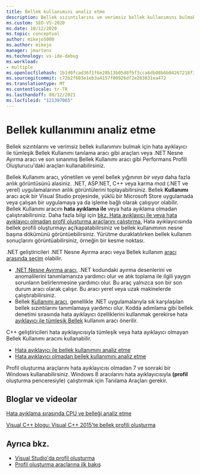 ```yaml
---
title: Bellek kullanımını analiz etme
description: Bellek sızıntılarını ve verimsiz bellek kullanımını bulmak için kullanabileceğiniz araçlar, Bellek Kullanımı aracı ve .NET Nesne Ayırma aracı gibi araçlar hakkında bilgi edinebilirsiniz.
ms.custom: SEO-VS-2020
ms.date: 10/12/2020
ms.topic: conceptual
author: mikejo5000
ms.author: mikejo
manager: jmartens
ms.technology: vs-ide-debug
ms.workload:
- multiple
ms.openlocfilehash: 1b1d0fcad36f1f6e28b13b05d8fbf3cca6db08b6b04267218f3a014b16204500
ms.sourcegitcommit: c72b2f603e1eb3a4157f00926df2e263831ea472
ms.translationtype: MT
ms.contentlocale: tr-TR
ms.lasthandoff: 08/12/2021
ms.locfileid: "121397065"
---
```

# <a name="analyze-memory-usage"></a>Bellek kullanımını analiz etme

Bellek sızıntılarını ve verimsiz bellek kullanımını bulmak için hata ayıklayıcı ile tümleşik Bellek Kullanımı tanılama aracı gibi araçları veya .NET Nesne Ayırma aracı ve son sınanmış Bellek Kullanımı aracı gibi Performans Profili Oluşturucu'daki araçları kullanabilirsiniz.

Bellek Kullanımı aracı, yönetilen ve yerel bellek yığınının *bir veya* daha fazla anlık görüntüsünü alasiniz. .NET, ASP.NET, C++ veya karma mod (.NET ve yerel) uygulamalarının anlık görüntülerini toplayabilirsiniz. Bellek **Kullanımı** aracı açık bir Visual Studio projesinde, yüklü bir Microsoft Store uygulamada veya çalışan bir uygulamaya ya da işleme bağlı olarak çalışıyor olabilir. Bellek Kullanımı aracını **hata ayıklama ile** veya hata ayıklama olmadan çalıştırabilirsiniz. Daha fazla bilgi için [bkz. Hata ayıklayıcı ile veya hata ayıklayıcı olmadan profil oluşturma araçlarını çalıştırma.](../profiling/running-profiling-tools-with-or-without-the-debugger.md) Hata ayıklayıcısında bellek profili oluşturmayı aç/kapatabilirsiniz ve bellek kullanımının nesne başına dökümünü görüntüebilirsiniz. Yürütme duraklatılırken bellek kullanım sonuçlarını görüntüabilirsiniz, örneğin bir kesme noktası.

.NET geliştiricileri .NET Nesne Ayırma aracı veya Bellek kullanım [aracı arasında seçim](../profiling/memory-usage.md) olabilir.

- [.NET Nesne Ayırma aracı,](../profiling/dotnet-alloc-tool.md) .NET kodundaki ayırma desenlerini ve anomalilerini tanımlamanıza yardımcı olur ve atık toplama ile ilgili yaygın sorunların belirlenmesine yardımcı olur. Bu araç yalnızca son bir son durum aracı olarak çalışır. Bu aracı yerel veya uzak makinelerde çalıştırabilirsiniz.
- Bellek [Kullanımı aracı,](../profiling/memory-usage-without-debugging2.md) genellikle .NET uygulamalarıyla sık karşılaşılan bellek sızıntılarını tanımlamaya yardımcı olur. Kodda adımlama gibi bellek denetimi sırasında hata ayıklayıcı özelliklerini kullanmak gerekirse hata [ayıklayıcı ile tümleşik Bellek](../profiling/memory-usage.md) kullanım aracı önerilir.

C++ geliştiricileri hata ayıklayıcısıyla tümleşik veya hata ayıklayıcı olmayan Bellek Kullanımı aracını kullanabilir.

- [Hata ayıklayıcı ile bellek kullanımını analiz etme](../profiling/memory-usage.md)
- [Hata ayıklayıcı olmadan bellek kullanımını analiz etme](../profiling/memory-usage-without-debugging2.md)

Profil oluşturma araçlarını hata ayıklayıcısı olmadan 7 ve sonraki bir Windows kullanabilirsiniz. Windows 8 aracılarını hata ayıklayıcısıyla **(profil** oluşturma penceresiyle) çalıştırmak için Tanılama Araçları gerekir.

## <a name="blogs-and-videos"></a>Bloglar ve videolar

[Hata ayıklama sırasında CPU ve belleği analiz etme](https://devblogs.microsoft.com/visualstudio/analyze-cpu-memory-while-debugging/)

[Visual C++ blogu: Visual C++ 2015'te bellek profili oluşturma](https://devblogs.microsoft.com/cppblog/memory-profiling-in-visual-c-2015/)

## <a name="see-also"></a>Ayrıca bkz.

- [Visual Studio'da profil oluşturma](../profiling/index.yml)
- [Profil oluşturma araçlarına ilk bakış](../profiling/profiling-feature-tour.md)
